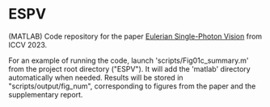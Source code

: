 # ESPV
(MATLAB) Code repository for the paper [Eulerian Single-Photon Vision](https://wisionlab.com/project/eulerian-single-photon-vision/)
from ICCV 2023.

For an example of running the code, launch 'scripts/Fig01c_summary.m' from the project 
root directory ("ESPV"). It will add the 'matlab' directory automatically when needed. Results
will be stored in "scripts/output/fig_num", corresponding to figures from the paper and the
supplementary report.

